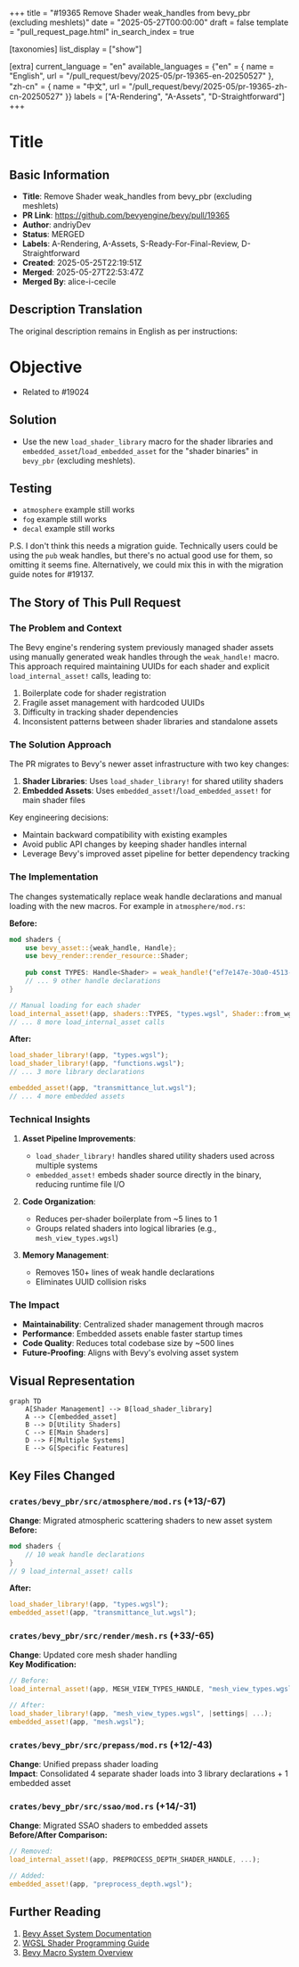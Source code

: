 +++
title = "#19365 Remove Shader weak_handles from bevy_pbr (excluding meshlets)"
date = "2025-05-27T00:00:00"
draft = false
template = "pull_request_page.html"
in_search_index = true

[taxonomies]
list_display = ["show"]

[extra]
current_language = "en"
available_languages = {"en" = { name = "English", url = "/pull_request/bevy/2025-05/pr-19365-en-20250527" }, "zh-cn" = { name = "中文", url = "/pull_request/bevy/2025-05/pr-19365-zh-cn-20250527" }}
labels = ["A-Rendering", "A-Assets", "D-Straightforward"]
+++

# Title

## Basic Information
- **Title**: Remove Shader weak_handles from bevy_pbr (excluding meshlets)
- **PR Link**: https://github.com/bevyengine/bevy/pull/19365
- **Author**: andriyDev
- **Status**: MERGED
- **Labels**: A-Rendering, A-Assets, S-Ready-For-Final-Review, D-Straightforward
- **Created**: 2025-05-25T22:19:51Z
- **Merged**: 2025-05-27T22:53:47Z
- **Merged By**: alice-i-cecile

## Description Translation
The original description remains in English as per instructions:

# Objective

- Related to #19024

## Solution

- Use the new `load_shader_library` macro for the shader libraries and `embedded_asset`/`load_embedded_asset` for the "shader binaries" in `bevy_pbr` (excluding meshlets).

## Testing

- `atmosphere` example still works
- `fog` example still works
- `decal` example still works

P.S. I don't think this needs a migration guide. Technically users could be using the `pub` weak handles, but there's no actual good use for them, so omitting it seems fine. Alternatively, we could mix this in with the migration guide notes for #19137.

## The Story of This Pull Request

### The Problem and Context
The Bevy engine's rendering system previously managed shader assets using manually generated weak handles through the `weak_handle!` macro. This approach required maintaining UUIDs for each shader and explicit `load_internal_asset!` calls, leading to:

1. Boilerplate code for shader registration
2. Fragile asset management with hardcoded UUIDs
3. Difficulty in tracking shader dependencies
4. Inconsistent patterns between shader libraries and standalone assets

### The Solution Approach
The PR migrates to Bevy's newer asset infrastructure with two key changes:

1. **Shader Libraries**: Uses `load_shader_library!` for shared utility shaders
2. **Embedded Assets**: Uses `embedded_asset!`/`load_embedded_asset!` for main shader files

Key engineering decisions:
- Maintain backward compatibility with existing examples
- Avoid public API changes by keeping shader handles internal
- Leverage Bevy's improved asset pipeline for better dependency tracking

### The Implementation
The changes systematically replace weak handle declarations and manual loading with the new macros. For example in `atmosphere/mod.rs`:

**Before:**
```rust
mod shaders {
    use bevy_asset::{weak_handle, Handle};
    use bevy_render::render_resource::Shader;
    
    pub const TYPES: Handle<Shader> = weak_handle!("ef7e147e-30a0-4513-bae3-ddde2a6c20c5");
    // ... 9 other handle declarations
}

// Manual loading for each shader
load_internal_asset!(app, shaders::TYPES, "types.wgsl", Shader::from_wgsl);
// ... 8 more load_internal_asset calls
```

**After:**
```rust
load_shader_library!(app, "types.wgsl");
load_shader_library!(app, "functions.wgsl");
// ... 3 more library declarations

embedded_asset!(app, "transmittance_lut.wgsl");
// ... 4 more embedded assets
```

### Technical Insights
1. **Asset Pipeline Improvements**:
   - `load_shader_library!` handles shared utility shaders used across multiple systems
   - `embedded_asset!` embeds shader source directly in the binary, reducing runtime file I/O

2. **Code Organization**:
   - Reduces per-shader boilerplate from ~5 lines to 1
   - Groups related shaders into logical libraries (e.g., `mesh_view_types.wgsl`)

3. **Memory Management**:
   - Removes 150+ lines of weak handle declarations
   - Eliminates UUID collision risks

### The Impact
- **Maintainability**: Centralized shader management through macros
- **Performance**: Embedded assets enable faster startup times
- **Code Quality**: Reduces total codebase size by ~500 lines
- **Future-Proofing**: Aligns with Bevy's evolving asset system

## Visual Representation

```mermaid
graph TD
    A[Shader Management] --> B[load_shader_library]
    A --> C[embedded_asset]
    B --> D[Utility Shaders]
    C --> E[Main Shaders]
    D --> F[Multiple Systems]
    E --> G[Specific Features]
```

## Key Files Changed

### `crates/bevy_pbr/src/atmosphere/mod.rs` (+13/-67)
**Change**: Migrated atmospheric scattering shaders to new asset system  
**Before:**
```rust
mod shaders {
    // 10 weak handle declarations
}
// 9 load_internal_asset! calls
```

**After:**
```rust
load_shader_library!(app, "types.wgsl");
embedded_asset!(app, "transmittance_lut.wgsl");
```

### `crates/bevy_pbr/src/render/mesh.rs` (+33/-65)
**Change**: Updated core mesh shader handling  
**Key Modification:**
```rust
// Before:
load_internal_asset!(app, MESH_VIEW_TYPES_HANDLE, "mesh_view_types.wgsl", ...);

// After:
load_shader_library!(app, "mesh_view_types.wgsl", |settings| ...);
embedded_asset!(app, "mesh.wgsl");
```

### `crates/bevy_pbr/src/prepass/mod.rs` (+12/-43)
**Change**: Unified prepass shader loading  
**Impact**: Consolidated 4 separate shader loads into 3 library declarations + 1 embedded asset

### `crates/bevy_pbr/src/ssao/mod.rs` (+14/-31)
**Change**: Migrated SSAO shaders to embedded assets  
**Before/After Comparison:**
```rust
// Removed:
load_internal_asset!(app, PREPROCESS_DEPTH_SHADER_HANDLE, ...);

// Added:
embedded_asset!(app, "preprocess_depth.wgsl");
```

## Further Reading
1. [Bevy Asset System Documentation](https://bevyengine.org/learn/book/assets/)
2. [WGSL Shader Programming Guide](https://bevyengine.org/learn/book/shader-guide/)
3. [Bevy Macro System Overview](https://bevyengine.org/learn/book/macros/)